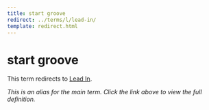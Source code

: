 ```yaml
---
title: start groove
redirect: ../terms/l/lead-in/
template: redirect.html
---
```


# start groove

This term redirects to [Lead In](../terms/l/lead-in/).

*This is an alias for the main term. Click the link above to view the full definition.*
